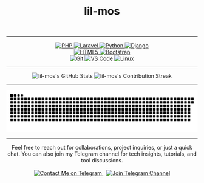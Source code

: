 <h1 align="center">lil-mos </h1>
<br>


---


<p align="center">
  <a href="https://www.php.net" target="_blank" rel="noreferrer"> 
    <img src="https://img.shields.io/badge/PHP-777BB4?style=for-the-badge&logo=php&logoColor=white" alt="PHP"/> 
  </a>
  <a href="https://laravel.com/" target="_blank" rel="noreferrer"> 
    <img src="https://img.shields.io/badge/Laravel-FF2D20?style=for-the-badge&logo=laravel&logoColor=white" alt="Laravel"/> 
  </a>
  <a href="https://www.python.org" target="_blank" rel="noreferrer"> 
    <img src="https://img.shields.io/badge/Python-3776AB?style=for-the-badge&logo=python&logoColor=white" alt="Python"/> 
  </a>
  <a href="https://www.djangoproject.com/" target="_blank" rel="noreferrer"> 
    <img src="https://img.shields.io/badge/Django-092E20?style=for-the-badge&logo=django&logoColor=white" alt="Django"/> 
  </a>
  <br>
  <a href="https://www.w3.org/html/" target="_blank" rel="noreferrer"> 
    <img src="https://img.shields.io/badge/HTML-E34F26?style=for-the-badge&logo=html5&logoColor=white" alt="HTML5"/> 
  </a>
  <a href="https://getbootstrap.com" target="_blank" rel="noreferrer"> 
    <img src="https://img.shields.io/badge/Bootstrap-7952B3?style=for-the-badge&logo=bootstrap&logoColor=white" alt="Bootstrap"/> 
  </a>
  <br>
  <a href="https://git-scm.com/" target="_blank" rel="noreferrer"> 
    <img src="https://img.shields.io/badge/Git-F05032?style=for-the-badge&logo=git&logoColor=white" alt="Git"/> 
  </a>
  <a href="https://code.visualstudio.com/" target="_blank" rel="noreferrer"> 
    <img src="https://img.shields.io/badge/VS%20Code-007ACC?style=for-the-badge&logo=visual-studio-code&logoColor=white" alt="VS Code"/> 
  </a>
  <a href="https://www.linux.org/" target="_blank" rel="noreferrer"> 
    <img src="https://img.shields.io/badge/Linux-FCC624?style=for-the-badge&logo=linux&logoColor=black" alt="Linux"/> 
  </a>
</p>

---



<p align="center">
  <img src="https://github-readme-stats.vercel.app/api?username=lil-mos&show_icons=true&theme=merkonight&hide_border=true&count_private=true" alt="lil-mos's GitHub Stats" />
  <img src="https://github-readme-streak-stats.herokuapp.com/?user=lil-mos&theme=merkonight&hide_border=true" alt="lil-mos's Contribution Streak" />
</p>

---



<div align="center">
  <img src="https://raw.githubusercontent.com/lil-mos/lil-mos/output/github-contribution-grid-snake.svg" alt="GitHub Contribution Snake">
</div>

---


<p align="center">
  Feel free to reach out for collaborations, project inquiries, or just a quick chat. You can also join my Telegram channel for tech insights, tutorials, and tool discussions.
  <br><br>
  <a href="https://t.me/PvMoSiBoT" target="_blank">
    <img src="https://img.shields.io/badge/Telegram-Contact%20Me-2CA5E0?style=for-the-badge&logo=telegram&logoColor=white" alt="Contact Me on Telegram" />
  </a>
  &nbsp;
  <a href="https://t.me/error_apps" target="_blank">
    <img src="https://img.shields.io/badge/Telegram-Join%20Channel-0088cc?style=for-the-badge&logo=telegram&logoColor=white" alt="Join Telegram Channel">
  </a>
</p>
